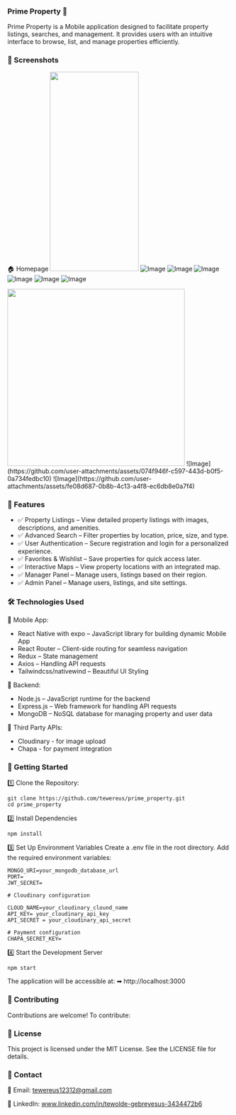 ### Prime Property 🏡
Prime Property is a Mobile application designed to facilitate property listings, searches, and management. It provides users with an intuitive interface to browse, list, and manage properties efficiently.

### 📸 Screenshots
🏠 Homepage
<img src="https://github.com/user-attachments/assets/867435e3-586a-4599-851a-bb033b29328f" width="200" height="450" />
![Image](https://github.com/user-attachments/assets/867435e3-586a-4599-851a-bb033b29328f) ![Image](https://github.com/user-attachments/assets/3b8fdbdc-7042-4a49-8172-e8d4a3aa63ed) ![Image](https://github.com/user-attachments/assets/33aa5d48-d2fc-4e11-b5ae-842704c9f478)
![Image](https://github.com/user-attachments/assets/497474f4-1294-4bb9-9922-bd5642b73c58) ![Image](https://github.com/user-attachments/assets/ea226c1e-db70-4ac0-a6dc-c0d5527a3891) ![Image](https://github.com/user-attachments/assets/b5d51996-de6c-40f3-bf68-b98437b09e80)

<img src="https://github.com/user-attachments/assets/867435e3-586a-4599-851a-bb033b29328f" width="400" />
![Image](https://github.com/user-attachments/assets/074f946f-c597-443d-b0f5-0a734fedbc10) ![Image](https://github.com/user-attachments/assets/fe08d687-0b8b-4c13-a4f8-ec6db8e0a7f4)

### 🚀 Features
- ✅ Property Listings – View detailed property listings with images, descriptions, and amenities.
- ✅ Advanced Search – Filter properties by location, price, size, and type.
- ✅ User Authentication – Secure registration and login for a personalized experience.
- ✅ Favorites & Wishlist – Save properties for quick access later.
- ✅ Interactive Maps – View property locations with an integrated map.
- ✅ Manager Panel – Manage users, listings based on their region.
- ✅ Admin Panel – Manage users, listings, and site settings.
  
### 🛠 Technologies Used
🔹 Mobile App:

- React Native with expo – JavaScript library for building dynamic Mobile App
- React Router – Client-side routing for seamless navigation
- Redux – State management
- Axios – Handling API requests
- Tailwindcss/nativewind – Beautiful UI Styling
  
🔹 Backend:

- Node.js – JavaScript runtime for the backend
- Express.js – Web framework for handling API requests
- MongoDB – NoSQL database for managing property and user data

🔹 Third Party APIs:

- Cloudinary - for image upload
- Chapa - for payment integration


### 📌 Getting Started
1️⃣ Clone the Repository:
```
git clone https://github.com/tewereus/prime_property.git
cd prime_property
```
2️⃣ Install Dependencies
```
npm install
```
3️⃣ Set Up Environment Variables
Create a .env file in the root directory.
Add the required environment variables:
```
MONGO_URI=your_mongodb_database_url
PORT=
JWT_SECRET=

# Cloudinary configuration

CLOUD_NAME=your_cloudinary_clound_name
API_KEY= your_cloudinary_api_key
API_SECRET = your_cloudinary_api_secret

# Payment configuration
CHAPA_SECRET_KEY=
```
4️⃣ Start the Development Server
```
npm start
```
The application will be accessible at:
➡ http://localhost:3000

### 🤝 Contributing
Contributions are welcome! To contribute:

### 📜 License
This project is licensed under the MIT License. See the LICENSE file for details.

### 📩 Contact
📧 Email: tewereus12312@gmail.com

🔗 LinkedIn: www.linkedin.com/in/tewolde-gebreyesus-3434472b6
